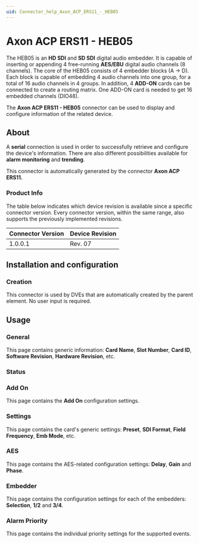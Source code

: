 ```yaml
---
uid: Connector_help_Axon_ACP_ERS11_-_HEB05
---
```


# Axon ACP ERS11 - HEB05

The HEB05 is an **HD SDI** and **SD SDI** digital audio embedder. It is capable of inserting or appending 4 free-running **AES/EBU** digital audio channels (8 channels). The core of the HEB05 consists of 4 embedder blocks (A -\> D). Each block is capable of embedding 4 audio channels into one group, for a total of 16 audio channels in 4 groups. In addition, 4 **ADD-ON** cards can be connected to create a routing matrix. One ADD-ON card is needed to get 16 embedded channels (DIO48).

The **Axon ACP ERS11 - HEB05** connector can be used to display and configure information of the related device.

## About

A **serial** connection is used in order to successfully retrieve and configure the device's information. There are also different possibilities available for **alarm monitoring** and **trending**.

This connector is automatically generated by the connector **Axon ACP ERS11.**

### Product Info

The table below indicates which device revision is available since a specific connector version. Every connector version, within the same range, also supports the previously implemented revisions.

| **Connector Version** | **Device Revision** |
|--------------------|---------------------|
| 1.0.0.1            | Rev. 07             |

## Installation and configuration

### Creation

This connector is used by DVEs that are automatically created by the parent element. No user input is required.

## Usage

### General

This page contains generic information: **Card Name**, **Slot Number**, **Card ID**, **Software Revision**, **Hardware Revision**, etc.

### Status

### Add On

This page contains the **Add On** configuration settings.

### Settings

This page contains the card's generic settings: **Preset**, **SDI Format**, **Field Frequency**, **Emb Mode**, etc.

### AES

This page contains the AES-related configuration settings: **Delay**, **Gain** and **Phase**.

### Embedder

This page contains the configuration settings for each of the embedders: **Selection**, **1/2** and **3/4**.

### Alarm Priority

This page contains the individual priority settings for the supported events.
